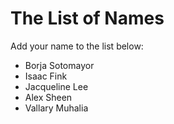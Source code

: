 The List of Names
=================

Add your name to the list below:

* Borja Sotomayor
* Isaac Fink
* Jacqueline Lee
* Alex Sheen
* Vallary Muhalia
